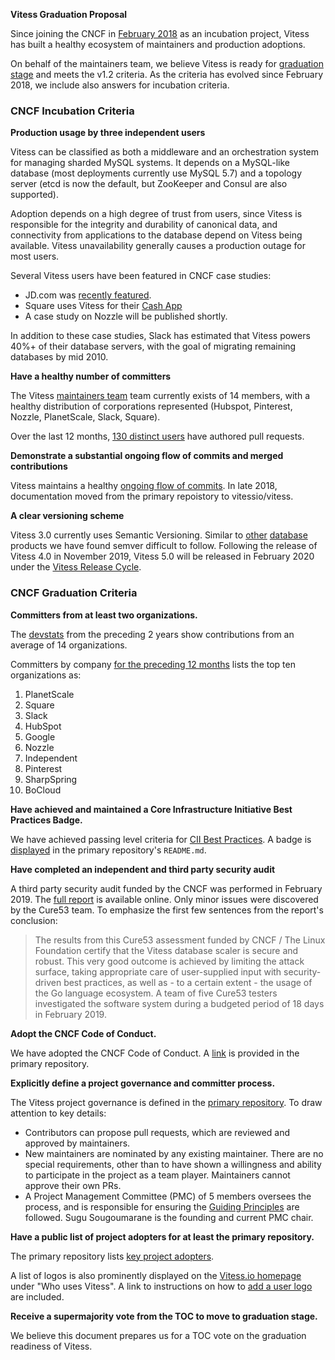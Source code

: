 **Vitess Graduation Proposal**

Since joining the CNCF in [February 2018](https://www.cncf.io/blog/2018/02/05/cncf-host-vitess/) as an incubation project, Vitess has built a healthy ecosystem of maintainers and production adoptions.

On behalf of the maintainers team, we believe Vitess is ready for [graduation stage](https://github.com/cncf/toc/blob/master/process/graduation_criteria.adoc#graduation-stage) and meets the v1.2 criteria. As the criteria has evolved since February 2018, we include also answers for incubation criteria.

### CNCF Incubation Criteria

**Production usage by three independent users**

Vitess can be classified as both a middleware and an orchestration system for managing sharded MySQL systems. It depends on a MySQL-like database (most deployments currently use MySQL 5.7) and a topology server (etcd is now the default, but ZooKeeper and Consul are also supported).

Adoption depends on a high degree of trust from users, since Vitess is responsible for the integrity and durability of canonical data, and connectivity from applications to the database depend on Vitess being available. Vitess unavailability generally causes a production outage for most users.

Several Vitess users have been featured in CNCF case studies:

* JD.com was [recently featured](https://www.cncf.io/jdcom-case-study/).
* Square uses Vitess for their [Cash App](https://www.cncf.io/square-case-study/)
* A case study on Nozzle will be published shortly.

In addition to these case studies, Slack has estimated that Vitess powers 40%+ of their database servers, with the goal of migrating remaining databases by mid 2010.

**Have a healthy number of committers**

The Vitess [maintainers team](https://github.com/orgs/vitessio/teams/maintainers) team currently exists of 14 members, with a healthy distribution of corporations represented (Hubspot, Pinterest, Nozzle, PlanetScale, Slack, Square).

Over the last 12 months, [130 distinct users](https://vitess.devstats.cncf.io/d/22/prs-authors-table?orgId=1&var-period_name=Last%20year&var-repogroup_name=All) have authored pull requests.

**Demonstrate a substantial ongoing flow of commits and merged contributions**

Vitess maintains a healthy [ongoing flow of commits](https://vitess.devstats.cncf.io/d/2/commits-repository-groups?orgId=1&from=now-2y&to=now&var-period=w&var-repogroups=All). In late 2018, documentation moved from the primary repoistory to vitessio/vitess.

**A clear versioning scheme**

Vitess 3.0 currently uses Semantic Versioning. Similar to [other](http://www.databasesoup.com/2016/05/changing-postgresql-version-numbering.html) [database](https://www.cockroachlabs.com/blog/calendar-versioning/) products we have found semver difficult to follow. Following the release of Vitess 4.0 in November 2019, Vitess 5.0 will be released in February 2020 under the [Vitess Release Cycle](https://github.com/vitessio/enhancements/blob/master/veps/vep-1.md).

### CNCF Graduation Criteria

**Committers from at least two organizations.**

The [devstats](https://vitess.devstats.cncf.io/d/7/companies-contributing-in-repository-groups?orgId=1&var-period=m&var-repogroup_name=All&from=now-2y&to=now) from the preceding 2 years show contributions from an average of 14 organizations.

Committers by company [for the preceding 12 months](https://vitess.devstats.cncf.io/d/4/company-statistics-by-repository-group?orgId=1&var-period=m&var-metric=committers&var-repogroup_name=All&var-companies=All&from=now-1y&to=now) lists the top ten organizations as:

1. PlanetScale
2. Square
3. Slack
4. HubSpot
5. Google
6. Nozzle
7. Independent
8. Pinterest
9. SharpSpring
10. BoCloud

**Have achieved and maintained a Core Infrastructure Initiative Best Practices Badge.**

We have achieved passing level criteria for [CII Best Practices](https://bestpractices.coreinfrastructure.org/en/projects/1724). A badge is [displayed](https://github.com/vitessio/vitess) in the primary repository's `README.md`.

**Have completed an independent and third party security audit**

A third party security audit funded by the CNCF was performed in February 2019. The [full report](https://vitess.io/blog/2019-03-12-vitess-security-audit/) is available online. Only minor issues were discovered by the Cure53 team. To emphasize the first few sentences from the report's conclusion:

> The results from this Cure53 assessment funded by CNCF / The Linux Foundation certify that the Vitess database scaler is secure and robust. This very good outcome is achieved by limiting the attack surface, taking appropriate care of user-supplied input with security-driven best practices, as well as - to a certain extent - the usage of the Go language ecosystem. A team of five Cure53 testers investigated the software system during a budgeted period of 18 days in February 2019.

**Adopt the CNCF Code of Conduct.**

We have adopted the CNCF Code of Conduct. A [link](https://github.com/vitessio/vitess/blob/master/CODE_OF_CONDUCT.md) is provided in the primary repository.

**Explicitly define a project governance and committer process.**

The Vitess project governance is defined in the [primary repository](https://github.com/vitessio/vitess/blob/master/GOVERNANCE.md). To draw attention to key details:

* Contributors can propose pull requests, which are reviewed and approved by maintainers.
* New maintainers are nominated by any existing maintainer. There are no special requirements, other than to have shown a willingness and ability to participate in the project as a team player. Maintainers cannot approve their own PRs.
* A Project Management Committee (PMC) of 5 members oversees the process, and is responsible for ensuring the [Guiding Principles](https://github.com/vitessio/vitess/blob/master/GUIDING_PRINCIPLES.md) are followed. Sugu Sougoumarane is the founding and current PMC chair.

**Have a public list of project adopters for at least the primary repository.**

The primary repository lists [key project adopters](https://github.com/vitessio/vitess/blob/master/ADOPTERS.md).

A list of logos is also prominently displayed on the [Vitess.io homepage](https://vitess.io) under "Who uses Vitess". A link to instructions on how to [add a user logo](https://github.com/vitessio/website/#adding-a-user-logo) are included.

**Receive a supermajority vote from the TOC to move to graduation stage.**

We believe this document prepares us for a TOC vote on the graduation readiness of Vitess.

